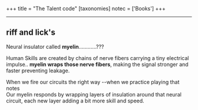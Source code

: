 +++
title = "The Talent code"
[taxonomies]
notec = ['Books']
+++

----------------------------------------------------
riff and lick's
----------------------------------------------------


Neural insulator called **myelin**............???


Human Skills are created by chains of nerve fibers carrying a tiny electrical impulse.. **myelin wraps those nerve fibers**, making the signal stronger and faster preventing leakage.


When we fire our circuits the right way --when we practice playing that notes<br>
Our myelin responds by wrapping layers of insulation around that neural circuit, each new layer adding a bit more skill and speed.


